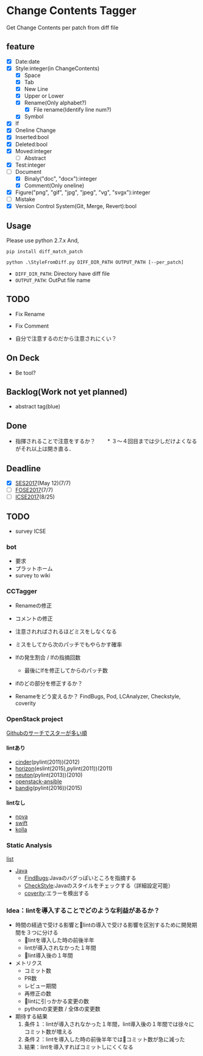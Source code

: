 # Change Contents Tagger
Get Change Contents per patch from diff file

## feature
* [x] Date:date
* [x] Style:integer(in ChangeContents)
    * [x] Space
    * [x] Tab
    * [x] New Line
    * [x] Upper or Lower
    * [x] Rename(Only alphabet?)
        * [x] File rename(Identify line num?)
    * [x] Symbol
* [x] If
* [x] Oneline Change
* [x] Inserted:bool
* [x] Deleted:bool
* [x] Moved:integer
    * [ ] Abstract
* [x] Test:integer
* [ ] Document
    * [x] Binaly("doc", "docx"):integer
    * [x] Comment(Only oneline)
* [x] Figure("png", "gif", "jpg", "jpeg", "vg", "svgx"):integer
* [ ] Mistake
* [x] Version Control System(Git, Merge, Revert):bool

## Usage
Please use python 2.7.x
And, 

`pip install diff_match_patch`

`python .\StyleFromDiff.py DIFF_DIR_PATH OUTPUT_PATH [--per_patch]`

* `DIFF_DIR_PATH`: Directory have diff file
* `OUTPUT_PATH`: OutPut file name

## TODO
* Fix Rename
* Fix Comment

* 自分で注意するのだから注意されにくい？

## On Deck
* Be tool?

## Backlog(Work not yet planned)
* abstract tag(blue)

## Done
* 指揮されることで注意をするか？
    　　* ３〜４回目までは少しだけよくなるがそれ以上は開き直る．

## Deadline
* [x] [SES2017](http://ses.sigse.jp/2017/)(May 12)(7/7)
* [ ] [FOSE2017](http://fose.jssst.or.jp/fose2017/)(7/7)
* [ ] [ICSE2017](http://www.icse2018.org/track/icse-2018-Important-dates)(8/25)

## TODO
* survey ICSE

### bot
* 要求
* プラットホーム
* survey to wiki

### CCTagger
* Renameの修正
* コメントの修正
* 注意されればされるほどミスをしなくなる
* ミスをしてから次のパッチでもやらかす確率
* Ifの発生割合 / Ifの指摘回数
    * 最後にIfを修正してからのパッチ数

* ifのどの部分を修正するか？
* Renameをどう変えるか？
FindBugs, Pod, LCAnalyzer, Checkstyle, coverity
### OpenStack project
[Githubのサーチでスターが多い順](https://github.com/search?o=desc&q=org%3Aopenstack+&s=stars&type=Repositories&utf8=%E2%9C%93)
#### lintあり
* [cinder](https://github.com/openstack/cinder/blob/master/pylintrc)(pylint(2011))(2012)
* [horizon](https://github.com/openstack/horizon)(eslint(2015),pylint(2011))(2011)
* [neuton](https://github.com/openstack/neutron)(pylint(2013))(2010)
* [openstack-ansible](https://github.com/openstack/openstack-ansible/blob/master/tox.ini)
* [bandig](https://github.com/openstack/bandit)(pylint(2016))(2015)

#### lintなし
* [nova](https://github.com/openstack/nova)
* [swift](https://github.com/openstack/swift)
* [kolla](https://github.com/openstack/kolla)

### Static Analysis
[list](https://en.wikipedia.org/wiki/List_of_tools_for_static_code_analysis)
* [Java](https://en.wikipedia.org/wiki/List_of_tools_for_static_code_analysis#Java)
    * [FindBugs](http://findbugs.sourceforge.net/):Javaのバグっぽいところを指摘する
    * [CheckStyle](https://ja.wikipedia.org/wiki/Checkstyle):Javaのスタイルをチェックする（詳細設定可能）
    * [coverity](http://www.coverity.com/html_ja/products/code-advisor/index.html):エラーを検出する


### Idea：lintを導入することでどのような利益があるか？
* 時間の経過で受ける影響とlintの導入で受ける影響を区別するために開発期間を３つに分ける
    * lintを導入した時の前後半年
    * lintが導入されなかった１年間
    * lint導入後の１年間
* メトリクス
    * コミット数
    * PR数
    * レビュー期間
    * 再修正の数
    * lintに引っかかる変更の数
    * pythonの変更数 / 全体の変更数
* 期待する結果
    1. 条件１：lintが導入されなかった１年間，lint導入後の１年間では徐々にコミット数が増える
    2. 条件２：lintを導入した時の前後半年ではコミット数が急に減った
    3. 結果：lintを導入すればコミットしにくくなる